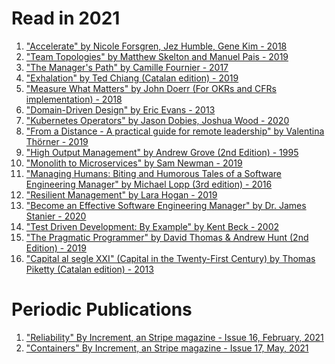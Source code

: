 # Read in 2021

1. ["Accelerate" by Nicole Forsgren, Jez Humble, Gene Kim - 2018]
2. ["Team Topologies" by Matthew Skelton and Manuel Pais - 2019]
3. ["The Manager's Path" by Camille Fournier - 2017]
4. ["Exhalation" by Ted Chiang (Catalan edition) - 2019]
5. ["Measure What Matters" by John Doerr (For OKRs and CFRs implementation) - 2018]
6. ["Domain-Driven Design" by Eric Evans - 2013]
7. ["Kubernetes Operators" by Jason Dobies, Joshua Wood - 2020]
8. ["From a Distance - A practical guide for remote leadership" by Valentina Thörner - 2019]
9. ["High Output Management" by Andrew Grove (2nd Edition) - 1995]
10. ["Monolith to Microservices" by Sam Newman - 2019]
11. ["Managing Humans: Biting and Humorous Tales of a Software Engineering Manager" by Michael Lopp (3rd edition) - 2016]
12. ["Resilient Management" by Lara Hogan - 2019]
13. ["Become an Effective Software Engineering Manager" by Dr. James Stanier - 2020]
14. ["Test Driven Development: By Example" by Kent Beck - 2002]
15. ["The Pragmatic Programmer" by David Thomas & Andrew Hunt (2nd Edition) - 2019]
16. ["Capital al segle XXI" (Capital in the Twenty-First Century) by Thomas Piketty (Catalan edition) - 2013]

# Periodic Publications
1. ["Reliability" By Increment, an Stripe magazine - Issue 16, February, 2021]
2. ["Containers" By Increment, an Stripe magazine - Issue 17, May, 2021]

["Monolith to Microservices" by Sam Newman - 2019]:https://g.co/kgs/WAB9Fe
["High Output Management" by Andrew Grove (2nd Edition) - 1995]:https://g.co/kgs/D9F51u
["Accelerate" by Nicole Forsgren, Jez Humble, Gene Kim - 2018]:https://books.google.es/books/about/Accelerate.html?id=85XHAQAACAAJ&redir_esc=y
["Team Topologies" by Matthew Skelton and Manuel Pais - 2019]:https://teamtopologies.com/book
["The Manager's Path" by Camille Fournier - 2017]:https://www.oreilly.com/library/view/the-managers-path/9781491973882/
["Exhalation" by Ted Chiang (Catalan edition) - 2019]:https://www.goodreads.com/en/book/show/41160292-exhalation 
["Measure What Matters" by John Doerr (For OKRs and CFRs implementation) - 2018]:https://www.whatmatters.com/the-book/
["Domain-Driven Design" by Eric Evans - 2013]:https://www.oreilly.com/library/view/domain-driven-design-tackling/0321125215/
["Kubernetes Operators" by Jason Dobies, Joshua Wood - 2020]:https://www.oreilly.com/library/view/kubernetes-operators/9781492048039/
["From a Distance - A practical guide for remote leadership" by Valentina Thörner - 2019]:https://valentinathoerner.com/from-a-distance-book-remote-leadership/
["Managing Humans: Biting and Humorous Tales of a Software Engineering Manager" by Michael Lopp (3rd edition) - 2016]:https://g.co/kgs/aUaMXR
["Resilient Management" by Lara Hogan - 2019]:https://resilient-management.com/
["Become an Effective Software Engineering Manager" by Dr. James Stanier - 2020]:https://learning.oreilly.com/library/view/become-an-effective/9781680507867/
["Test Driven Development: By Example" by Kent Beck - 2002]:https://learning.oreilly.com/library/view/test-driven-development/0321146530/
["The Pragmatic Programmer" by David Thomas & Andrew Hunt (2nd Edition) - 2019]:https://learning.oreilly.com/library/view/the-pragmatic-programmer/9780135956977/
["Capital al segle XXI" (Capital in the Twenty-First Century) by Thomas Piketty (Catalan edition) - 2013]:https://g.co/kgs/R4b52L

["Reliability" By Increment, an Stripe magazine - Issue 16, February, 2021]:https://increment.com/reliability/
["Containers" By Increment, an Stripe magazine - Issue 17, May, 2021]:https://increment.com/containers/